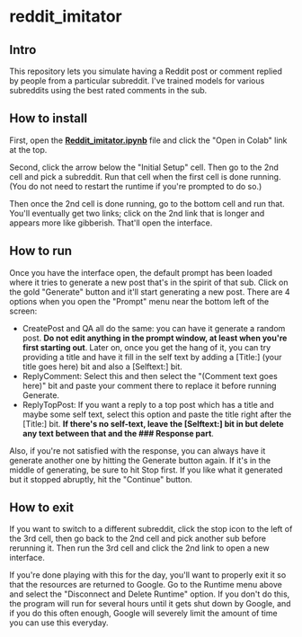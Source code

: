 # reddit_imitator

## Intro

This repository lets you simulate having a Reddit post or comment replied by people from a particular subreddit.  I've trained models for various subreddits using the best rated comments in the sub.

## How to install

First, open the **[Reddit_imitator.ipynb](https://github.com/ragnarkar/reddit_imitator/blob/main/Reddit_imitator.ipynb)** file and click the "Open in Colab" link at the top.

Second, click the arrow below the "Initial Setup" cell. Then go to the 2nd cell and pick a subreddit. Run that cell when the first cell is done running.  (You do not need to restart the runtime if you're prompted to do so.)

Then once the 2nd cell is done running, go to the bottom cell and run that.  You'll eventually get two links; click on the 2nd link that is longer and appears more like gibberish.  That'll open the interface.

## How to run

Once you have the interface open, the default prompt has been loaded where it tries to generate a new post that's in the spirit of that sub. Click on the gold "Generate" button and it'll start generating a new post. There are 4 options when you open the "Prompt" menu near the bottom left of the screen:

- CreatePost and QA all do the same: you can have it generate a random post. **Do not edit anything in the prompt window, at least when you're first starting out**.  Later on, once you get the hang of it, you can try providing a title and have it fill in the self text by adding a [Title:] (your title goes here) bit and also a [Selftext:] bit.
- ReplyComment: Select this and then select the "(Comment text goes here)" bit and paste your comment there to replace it before running Generate.
- ReplyTopPost: If you want a reply to a top post which has a title and maybe some self text, select this option and paste the title right after the [Title:] bit.  **If there's no self-text, leave the [Selftext:] bit in but delete any text between that and the ### Response part**.

Also, if you're not satisfied with the response, you can always have it generate another one by hitting the Generate button again. If it's in the middle of generating, be sure to hit Stop first. If you like what it generated but it stopped abruptly, hit the "Continue" button.

## How to exit

If you want to switch to a different subreddit, click the stop icon to the left of the 3rd cell, then go back to the 2nd cell and pick another sub before rerunning it.  Then run the 3rd cell and click the 2nd link to open a new interface.

If you're done playing with this for the day, you'll want to properly exit it so that the resources are returned to Google. Go to the Runtime menu above and select the "Disconnect and Delete Runtime" option.  If you don't do this, the program will run for several hours until it gets shut down by Google, and if you do this often enough, Google will severely limit the amount of time you can use this everyday.
